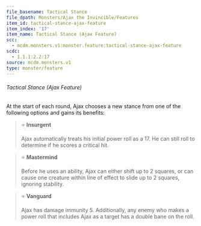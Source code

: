 ```yaml
---
file_basename: Tactical Stance
file_dpath: Monsters/Ajax the Invincible/Features
item_id: tactical-stance-ajax-feature
item_index: '17'
item_name: Tactical Stance (Ajax Feature)
scc:
  - mcdm.monsters.v1:monster.feature:tactical-stance-ajax-feature
scdc:
  - 1.1.1:2.2:17
source: mcdm.monsters.v1
type: monster/feature
---
```


###### Tactical Stance (Ajax Feature)

At the start of each round, Ajax chooses a new stance from one of the following options and gains its benefits:

<!-- -->
> ⭐️ **Insurgent**
>
> Ajax automatically treats his initial power roll as a 17. He can still roll to determine if he scores a critical hit.

<!-- -->
> ⭐️ **Mastermind**
>
> Before he uses an ability, Ajax can either shift up to 2 squares, or can cause one creature within line of effect to slide up to 2 squares, ignoring stability.

<!-- -->
> ⭐️ **Vanguard**
>
> Ajax has damage immunity 5. Additionally, any enemy who makes a power roll that includes Ajax as a target has a double bane on the roll.
